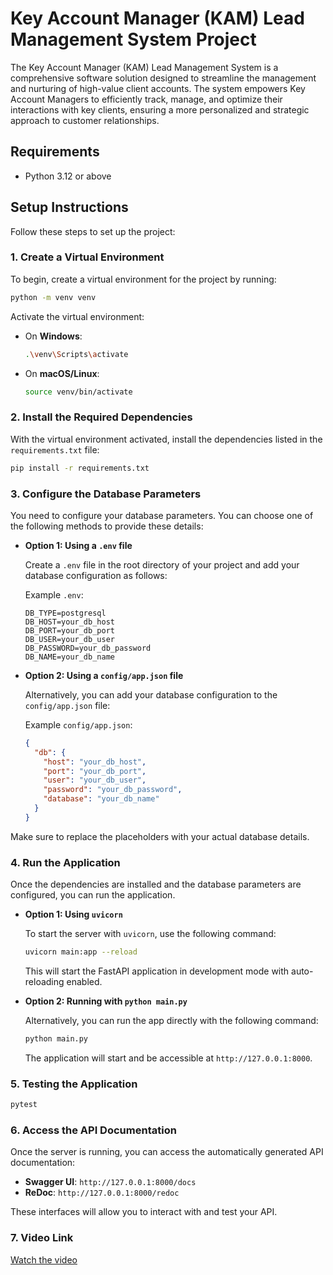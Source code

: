 # Key Account Manager (KAM) Lead Management System Project

The Key Account Manager (KAM) Lead Management System is a comprehensive software solution designed to streamline the management and nurturing of high-value client accounts. The system empowers Key Account Managers to efficiently track, manage, and optimize their interactions with key clients, ensuring a more personalized and strategic approach to customer relationships.

## Requirements

- Python 3.12 or above

## Setup Instructions

Follow these steps to set up the project:

### 1. Create a Virtual Environment

To begin, create a virtual environment for the project by running:

```bash
python -m venv venv
```

Activate the virtual environment:

- On **Windows**:

  ```bash
  .\venv\Scripts\activate
  ```

- On **macOS/Linux**:
  ```bash
  source venv/bin/activate
  ```

### 2. Install the Required Dependencies

With the virtual environment activated, install the dependencies listed in the `requirements.txt` file:

```bash
pip install -r requirements.txt
```

### 3. Configure the Database Parameters

You need to configure your database parameters. You can choose one of the following methods to provide these details:

- **Option 1: Using a `.env` file**

  Create a `.env` file in the root directory of your project and add your database configuration as follows:

  Example `.env`:

  ```
  DB_TYPE=postgresql
  DB_HOST=your_db_host
  DB_PORT=your_db_port
  DB_USER=your_db_user
  DB_PASSWORD=your_db_password
  DB_NAME=your_db_name
  ```

- **Option 2: Using a `config/app.json` file**

  Alternatively, you can add your database configuration to the `config/app.json` file:

  Example `config/app.json`:

  ```json
  {
    "db": {
      "host": "your_db_host",
      "port": "your_db_port",
      "user": "your_db_user",
      "password": "your_db_password",
      "database": "your_db_name"
    }
  }
  ```

Make sure to replace the placeholders with your actual database details.

### 4. Run the Application

Once the dependencies are installed and the database parameters are configured, you can run the application.

- **Option 1: Using `uvicorn`**

  To start the server with `uvicorn`, use the following command:

  ```bash
  uvicorn main:app --reload
  ```

  This will start the FastAPI application in development mode with auto-reloading enabled.

- **Option 2: Running with `python main.py`**

  Alternatively, you can run the app directly with the following command:

  ```bash
  python main.py
  ```

  The application will start and be accessible at `http://127.0.0.1:8000`.

### 5. Testing the Application

```bash
pytest
```

### 6. Access the API Documentation

Once the server is running, you can access the automatically generated API documentation:

- **Swagger UI**: `http://127.0.0.1:8000/docs`
- **ReDoc**: `http://127.0.0.1:8000/redoc`

These interfaces will allow you to interact with and test your API.

### 7. Video Link

[Watch the video](https://drive.google.com/file/d/121Ugb5bw0UtxJ7aiEbAE9Plcf4_zDu71/view?usp=sharing)
